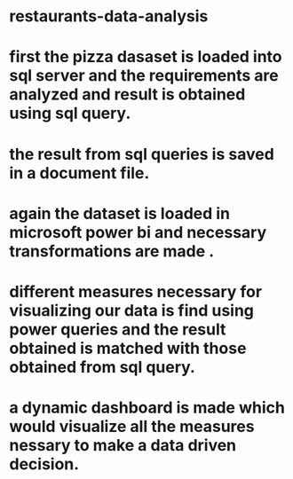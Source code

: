 # restaurants-data-analysis
# first the pizza dasaset is loaded into sql server and the requirements are analyzed and result is obtained using sql query.
# the result from sql queries is saved in a document file.
# again the dataset is loaded in microsoft power bi and necessary transformations are made .
# different measures necessary for visualizing our data is find using power queries and the result obtained is matched with those obtained from sql query.
# a dynamic dashboard is made which would visualize all the measures nessary to make a data driven decision.
